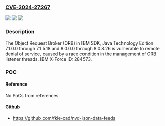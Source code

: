### [CVE-2024-27267](https://cve.mitre.org/cgi-bin/cvename.cgi?name=CVE-2024-27267)
![](https://img.shields.io/static/v1?label=Product&message=SDK%2C%20Java%20Technology%20Edition&color=blue)
![](https://img.shields.io/static/v1?label=Version&message=7.1.0.0%3C%3D%207.1.5.18%20&color=brighgreen)
![](https://img.shields.io/static/v1?label=Vulnerability&message=CWE-300%20Channel%20Accessible%20by%20Non-Endpoint&color=brighgreen)

### Description

The Object Request Broker (ORB) in IBM SDK, Java Technology Edition 7.1.0.0 through 7.1.5.18 and 8.0.0.0 through 8.0.8.26 is vulnerable to remote denial of service, caused by a race condition in the management of ORB listener threads.  IBM X-Force ID:  284573.

### POC

#### Reference
No PoCs from references.

#### Github
- https://github.com/fkie-cad/nvd-json-data-feeds

